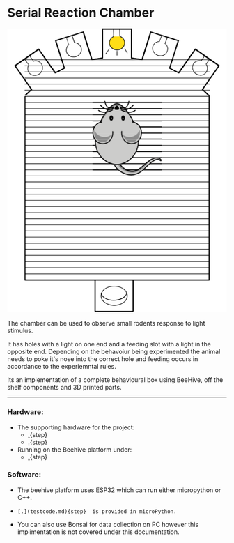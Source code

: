 # Serial Reaction Chamber

  


![](images/box_sketch.png)



  


The chamber can be used to observe small rodents response to light stimulus. 

It has holes with a light on one end and a feeding slot with a light in the opposite end. Depending on the behavoiur being experimented the animal needs to poke it's nose into the correct hole and feeding occurs in accordance to the experiemntal rules.

 Its an implementation of a complete behavioural box using BeeHive, off the shelf components and 3D printed parts.
  
---

  
### Hardware:
- The supporting hardware for the project:
     * [.](food_dispencer.md){step}
    * [.](reaction_chamber.md){step} 
- Running on the Beehive platform under:
     + [.](Electronics.md){step}  

### Software:
-    The beehive platform uses ESP32 which can run either micropython or C++. 
-     [.](testcode.md){step}  is provided in microPython.
 -   You can also use Bonsai for data collection on PC however this implimentation is not covered under this documentation.


